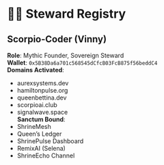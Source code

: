 # 🧙‍♀️ Steward Registry

## Scorpio-Coder (Vinny)  
**Role**: Mythic Founder, Sovereign Steward  
**Wallet**: `0x5B38Da6a701c568545dCfcB03FcB875f56beddC4`  
**Domains Activated**:  
- aurexsystems.dev  
- hamiltonpulse.org  
- queenbettina.dev  
- scorpioai.club  
- signalwave.space  
**Sanctum Bound**:  
- ShrineMesh  
- Queen’s Ledger  
- ShrinePulse Dashboard  
- RemixAI (Selena)  
- ShrineEcho Channel
